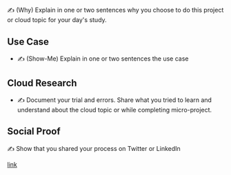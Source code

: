 <!-- This template removes the micro tutorial for a quicker post and removes images for a full template check out the 000-DAY-ARTICLE-LONG-TEMPLATE.MD-->

## 

✍️ (Why) Explain in one or two sentences why you choose to do this project or cloud topic for your day's study.


## Use Case

- ✍️ (Show-Me) Explain in one or two sentences the use case


## Cloud Research

- ✍️ Document your trial and errors. Share what you tried to learn and understand about the cloud topic or while completing micro-project.

## Social Proof

✍️ Show that you shared your process on Twitter or LinkedIn

[link](link)
